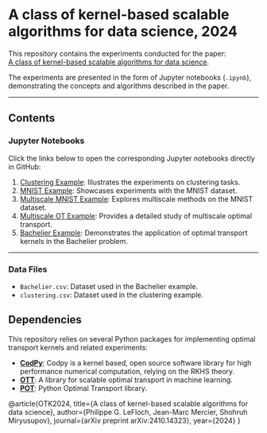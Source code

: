# A class of kernel-based scalable algorithms for data science, 2024

This repository contains the experiments conducted for the paper:  
[A class of kernel-based scalable algorithms for data science](https://arxiv.org/abs/2410.14323).

The experiments are presented in the form of Jupyter notebooks (`.ipynb`), demonstrating the concepts and algorithms described in the paper.

---

## Contents

### Jupyter Notebooks

Click the links below to open the corresponding Jupyter notebooks directly in GitHub:
 
1. [Clustering Example](./clustering_example.ipynb): Illustrates the experiments on clustering tasks.
2. [MNIST Example](./MNIST_example.ipynb): Showcases experiments with the MNIST dataset.
3. [Multiscale MNIST Example](./multiscaleMNIST_example.ipynb): Explores multiscale methods on the MNIST dataset.
4. [Multiscale OT Example](./multiscaleOT_example.ipynb): Provides a detailed study of multiscale optimal transport.
5. [Bachelier Example](./bachelier_example.ipynb): Demonstrates the application of optimal transport kernels in the Bachelier problem.

---

### Data Files

- `Bachelier.csv`: Dataset used in the Bachelier example.
- `clustering.csv`: Dataset used in the clustering example.


## Dependencies

This repository relies on several Python packages for implementing optimal transport kernels and related experiments:

- [**CodPy**](https://codpy.readthedocs.io/en/latest/): Codpy is a kernel based, open source software library for high performance numerical computation, relying on the RKHS theory.
- [**OTT**](https://ott-jax.readthedocs.io): A library for scalable optimal transport in machine learning.
- [**POT**](https://pythonot.github.io): Python Optimal Transport library.

@article{OTK2024,
  title={A class of kernel-based scalable algorithms for data science},
  author={Philippe G. LeFloch, Jean-Marc Mercier, Shohruh Miryusupov},
  journal={arXiv preprint arXiv:2410.14323},
  year={2024}
}